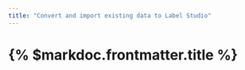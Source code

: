 ```yaml
---
title: "Convert and import existing data to Label Studio"
---
```


# {% $markdoc.frontmatter.title %}
